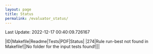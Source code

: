 ```yaml
---
layout: page
title: Status
permalink: /evaluator_status/
---
```

Last Update: 2022-12-17 00:40:09.726167

|ID|Makefile|Readme|Tests|PDF|Status|
|274|Rule run-best not found in Makefile!||No folder for the input tests found!||<i class="fa fa-bug"></i>|
